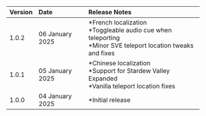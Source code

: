Version    | Date				| Release Notes
:--------- | :----------------  | :------------------
1.0.2      | 06 January 2025    | *French localization<br>*Toggleable audio cue when teleporting<br>*Minor SVE teleport location tweaks and fixes
1.0.1      | 05 January 2025    | *Chinese localization<br>*Support for Stardew Valley Expanded<br>*Vanilla teleport location fixes
1.0.0      | 04 January 2025    | *Initial release
